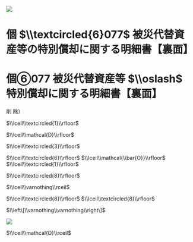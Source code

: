 ![](https://www.nta.go.jp/tmp/fa0bf996-c47c-40d7-a6e8-1fec87e4e9d6/images/fde02376bfaa91302d749a91082eb4ace85996cf83d45777e9048c319622cb55.jpg)

# 個 $\\textcircled{6}077$ 被災代替資産等の特別償却に関する明細書【裏面】

# 個⑥077 被災代替資産等 $\\oslash$ 特別償却に関する明細書【裏面】

削 除）

$\\lceil\\textcircled{1}\\rfloor$

$\\lceil\\mathcal{D}\\rfloor$

$\\lceil\\textcircled{3}\\rfloor$

$\\lceil\\textcircled{6}\\rfloor$ $\\lceil\\mathcal{\\bar{O}}\\rfloor$ $\\lceil\\textcircled{1}\\rfloor$

$\\lceil\\textcircled{8}\\rfloor$

$\\lceil\\varnothing\\rceil$

$\\lceil\\textcircled{8}\\rfloor$ $\\lceil\\textcircled{8}\\rfloor$

$\\left\[\\varnothing\\varnothing\\right\]$

![](https://www.nta.go.jp/tmp/fa0bf996-c47c-40d7-a6e8-1fec87e4e9d6/images/2b0c1289b23fae8b6820b093196d3d1f0584cd3a1d5cf7f8ee7d0aef2e23912c.jpg)

$\\lceil\\mathcal{D}\\rceil$